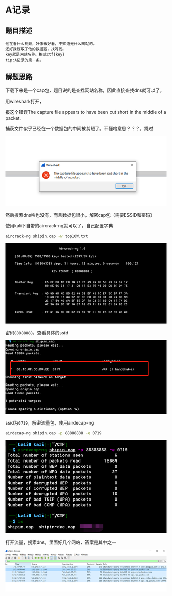 # A记录

## 题目描述
```
他在看什么视频，好像很好看，不知道是什么网站的。
还好我截取了他的数据包，找呀找。
key就是网站名称。格式ctf{key}
tip:A记录的第一条。
```

## 解题思路

下载下来是一个cap包，题目说的是查找网站名称，因此直接查找dns就可以了，

用wireshark打开，

报这个错误The capture file appears to have been cut short in the middle of a packet.

捕获文件似乎已经在一个数据包的中间被剪短了。不懂啥意思？？？，跳过

![](images/2021-06-01-22-25-29.png)

然后搜索dns啥也没有，而且数据包很小，解密cap包（需要ESSID和密码）

使用kali下自带的aircrack-ng就可以了，自己配置字典

```bash
aircrack-ng shipin.cap -w top10W.txt
```

![](images/2021-06-01-22-23-16.png)

密码`88888888`，查看具体的ssid

![](images/2021-06-01-22-24-46.png)

ssid为`0719`，解密流量包，使用airdecap-ng

```bash
airdecap-ng shipin.cap -p 88888888 -e 0719
```

![](images/2021-06-01-22-13-11.png)

打开流量，搜索dns，里面好几个网站，答案是其中之一

![](images/2021-06-01-22-14-26.png)